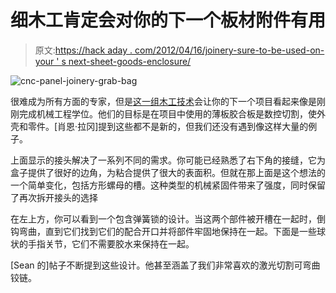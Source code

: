 # 细木工肯定会对你的下一个板材附件有用

> 原文:[https://hack aday . com/2012/04/16/joinery-sure-to-be-used-on-your ' s next-sheet-goods-enclosure/](https://hackaday.com/2012/04/16/joinery-sure-to-be-useful-on-your-next-sheet-goods-enclosure/)

![](../Images/7efa74b9f334c600e7de79d0bb20b3c0.png "cnc-panel-joinery-grab-bag")

很难成为所有方面的专家，但是[这一组木工技术](http://blog.makezine.com/2012/04/13/cnc-panel-joinery-notebook/)会让你的下一个项目看起来像是刚刚完成机械工程学位。他们的目标是在项目中使用的薄板胶合板是数控切割，使外壳和零件。[肖恩·拉冈]提到这些都不是新的，但我们还没有遇到像这样大量的例子。

上面显示的接头解决了一系列不同的需求。你可能已经熟悉了右下角的接缝，它为盒子提供了很好的边角，为粘合提供了很大的表面积。但就在那上面是这个想法的一个简单变化，包括方形螺母的槽。这种类型的机械紧固件带来了强度，同时保留了再次拆开接头的选择

在左上方，你可以看到一个包含弹簧锁的设计。当这两个部件被开槽在一起时，倒钩弯曲，直到它们找到它们的配合开口并将部件牢固地保持在一起。下面是一些球状的手指关节，它们不需要胶水来保持在一起。

[Sean 的]帖子不断提到这些设计。他甚至涵盖了我们非常喜欢的激光切割可弯曲铰链。